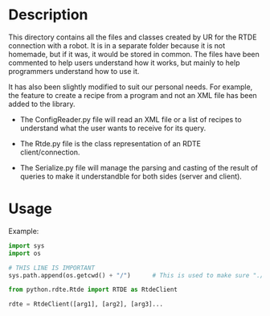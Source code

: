 # Description
This directory contains all the files and classes created by UR for the RTDE connection with
a robot. It is in a separate folder because it is not homemade, but if it was, it would be
stored in common. The files have been commented to help users understand how it works, but
mainly to help programmers understand how to use it.

It has also been slightly modified to suit our personal needs. For example, the feature to
create a recipe from a program and not an XML file has been added to the library.

- The ConfigReader.py file will read an XML file or a list of recipes to understand what the
user wants to receive for its query.

- The Rtde.py file is the class representation of an RDTE client/connection.

- The Serialize.py file will manage the parsing and casting of the result of queries to make
it understandble for both sides (server and client).

# Usage
Example:

```python
import sys
import os

# THIS LINE IS IMPORTANT
sys.path.append(os.getcwd() + "/")      # This is used to make sure "./" works.

from python.rdte.Rtde import RTDE as RtdeClient

rdte = RtdeClient([arg1], [arg2], [arg3]...
```
